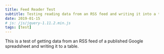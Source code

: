 ```yaml
---
title: Feed Reader Test
subtitle: Testing reading data from an RSS feed and writing it into a table.
date: 2019-01-15
# js: /js/jquery-1.11.2.min.js
tags: [test]
---
```


This is a test of getting data from an RSS feed of a published Google spreadsheet and writing it to a table.

<div style="width:100%" id="runtable" style="overflow:auto;"></div>
<div style="width:100%" id="caltable" style="overflow:auto;"></div>
  
<script>
  function displayContent(json) {
    var runstring = "<table><tr><th>Date</th><th>Run Time</th><th>Distance (km)</th><th>Speed (km/h)</th><th>Steps</th></tr>";  
    var calstring = "<table><tr><th>Date</th><th>Calorie Goal</th><th>Calories In</th><th>Calories Earned</th><th>Calorie Deficit</th><th>Weight</th></tr>";
    var len = json.feed.entry.length;
    for (var i=0; i<len; i++) {
      var rundate = json.feed.entry[i].gsx$date.$t;
      var runtime = json.feed.entry[i].gsx$time.$t;
      var rundist = json.feed.entry[i].gsx$distancekm.$t;
      var runspeed = json.feed.entry[i].gsx$avgspeedkmh.$t;
      var steps = json.feed.entry[i].gsx$steps.$t;
      var calgoal = json.feed.entry[i].gsx$caloriegoal.$t;
      var calin = json.feed.entry[i].gsx$caloriesin.$t;
      var calearned = json.feed.entry[i].gsx$caloriesearned.$t;
      var weight = json.feed.entry[i].gsx$weightlbs.$t;
      var caldeficit = json.feed.entry[i].gsx$deficitwithexercise.$t;
      runstring += "<tr><td>" + rundate + "</td><td>" + runtime + "</td><td>" + rundist + "</td><td>" + runspeed + "</td><td>" + steps + "</td></tr>";
      calstring += "<tr><td>" + "<tr><td>" + rundate + "<tr><td>" + calgoal + "</td><td>" + calin + "</td><td>" + calearned + "</td><td>" + caldeficit + "</td><td>" + weight + "</td></tr>";
    }
    runstring += "</table>";
    calstring += "</table>";
    document.getElementById("runtable").innerHTML = runstring;
    document.getElementById("caltable").innerHTML = calstring;
  }   
</script>
<script src="https://spreadsheets.google.com/feeds/list/1ja2C-UuzQo4i_OrBZe-91Kifm3zWd9pg16xmLlN0Wgs/od6/public/values?alt=json-in-script&amp;callback=displayContent" type="text/javascript"></script>
